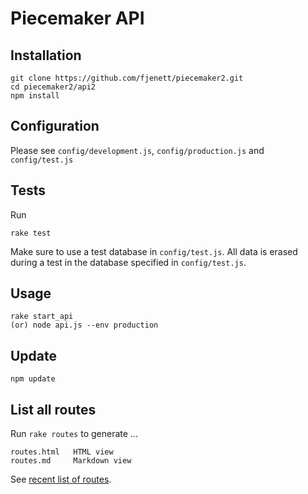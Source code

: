 # Piecemaker API
 
## Installation
```
git clone https://github.com/fjenett/piecemaker2.git
cd piecemaker2/api2
npm install
```

## Configuration
Please see ```config/development.js```, ```config/production.js``` and ```config/test.js```

## Tests
Run 
```
rake test
```
Make sure to use a test database in ```config/test.js```. All data is erased during a test in the database specified in ```config/test.js```.


##  Usage
```
rake start_api 
(or) node api.js --env production
```

## Update
```
npm update
```


## List all routes
Run ```rake routes``` to generate ...

```
routes.html   HTML view
routes.md     Markdown view
```

See [recent list of routes](https://github.com/fjenett/piecemaker2/blob/master/api2/routes.md).